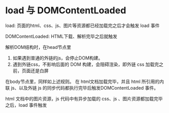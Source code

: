 # load 与 DOMContentLoaded
load: 页面的html、css、js、图片等资源都已经加载完之后才会触发 load 事件

DOMContentLoaded: HTML下载、解析完毕之后就触发

解析DOM结构时，在head节点里
1. 如果遇到普通的外链的js，会停止DOM构建。
2. 遇到外链css，不影响后面的 DOM 构建，会阻碍渲染，即外链 css 加载完之前，页面还是白屏

在body节点里，同样如上述规则。
在 html文档加载完毕，并且 html 所引用的内联 js、以及外链 js 的同步代码都执行完毕后触发DOMContentLoaded 事件。

html 文档中的图片资源，js 代码中有异步加载的 css、js 、图片资源都加载完毕之后，load 事件触发
